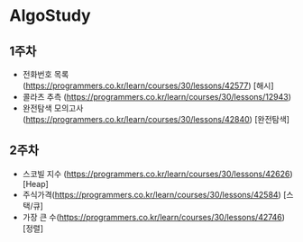 # AlgoStudy                                                                                                                                                                                                                                                                                                                                                                                                                                                                                                                                                           

## 1주차
- 전화번호 목록 (https://programmers.co.kr/learn/courses/30/lessons/42577) [해시]
- 콜라츠 추측 (https://programmers.co.kr/learn/courses/30/lessons/12943)
- 완전탐색 모의고사 (https://programmers.co.kr/learn/courses/30/lessons/42840) [완전탐색]

## 2주차
- 스코빌 지수 (https://programmers.co.kr/learn/courses/30/lessons/42626) [Heap] 
- 주식가격(https://programmers.co.kr/learn/courses/30/lessons/42584) [스택/큐]
- 가장 큰 수(https://programmers.co.kr/learn/courses/30/lessons/42746) [정렬]
